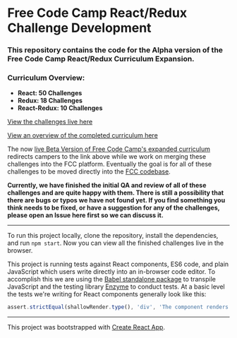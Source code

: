 # Free Code Camp React/Redux Challenge Development

### This repository contains the code for the Alpha version of the Free Code Camp React/Redux Curriculum Expansion.

### Curriculum Overview:

* **React: 50 Challenges**
* **Redux: 18 Challenges**
* **React-Redux: 10 Challenges**

[View the challenges live here](http://hysterical-amusement.surge.sh/)

[View an overview of the completed curriculum here](https://github.com/bonham000/fcc-react-tests-module/blob/master/CHALLENGE_MAP.md)

The now [live Beta Version of Free Code Camp's expanded curriculum](http://beta.freecodecamp.com/en/) redirects campers to the link above while we work on merging these challenges into the FCC platform. Eventually the goal is for all of these challenges to be moved directly into the [FCC codebase](https://github.com/freeCodeCamp/freeCodeCamp).

**Currently, we have finished the initial QA and review of all of these challenges and are quite happy with them. There is still a possibility that there are bugs or typos we have not found yet. If you find something you think needs to be fixed, or have a suggestion for any of the challenges, please open an Issue here first so we can discuss it.**

---

To run this project locally, clone the repository, install the dependencies, and run `npm start`. Now you can view all the finished challenges live in the browser.

This project is running tests against React components, ES6 code, and plain JavaScript which users write directly into an in-browser code editor. To accomplish this we are using the [Babel standalone package](https://github.com/babel/babel-standalone) to transpile JavaScript and the testing library [Enzyme](http://airbnb.io/enzyme/) to conduct tests. At a basic level the tests we're writing for React components generally look like this:

```javascript
assert.strictEqual(shallowRender.type(), 'div', 'The component renders a div element');
```

***

This project was bootstrapped with [Create React App](https://github.com/facebookincubator/create-react-app).
